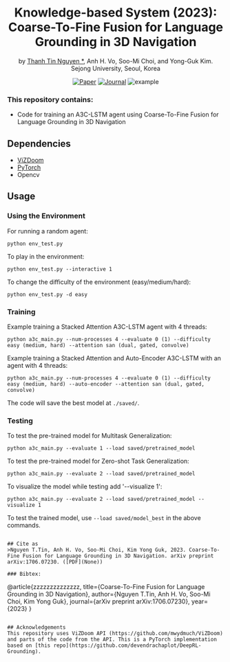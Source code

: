 <div align="center"> 
  
# Knowledge-based System (2023): Coarse-To-Fine Fusion for Language Grounding in 3D Navigation
by [Thanh Tin Nguyen *](https://https://ngthanhtin.github.io/), Anh H. Vo, Soo-Mi Choi, and Yong-Guk Kim. <br/>
Sejong University, Seoul, Korea <br/> 

[![Paper](https://img.shields.io/badge/paper-arxiv.svg)]()
[![Journal](https://img.shields.io/badge/KBS-2023-4b44ce.svg)](https://www.sciencedirect.com/journal/knowledge-based-systems)
![example](./docs/example.gif)
</div> 




### This repository contains:
- Code for training an A3C-LSTM agent using Coarse-To-Fine Fusion for Language Grounding in 3D Navigation

## Dependencies
- [ViZDoom](https://github.com/mwydmuch/ViZDoom)
- [PyTorch](http://pytorch.org)
- Opencv

## Usage

### Using the Environment
For running a random agent:
```
python env_test.py
```
To play in the environment:
```
python env_test.py --interactive 1
```
To change the difficulty of the environment (easy/medium/hard):
```
python env_test.py -d easy
```

### Training
Example training a Stacked Attention A3C-LSTM agent with 4 threads:
```
python a3c_main.py --num-processes 4 --evaluate 0 (1) --difficulty easy (medium, hard) --attention san (dual, gated, convolve)
```


Example training a Stacked Attention and Auto-Encoder A3C-LSTM with an agent with 4 threads:
```
python a3c_main.py --num-processes 4 --evaluate 0 (1) --difficulty easy (medium, hard) --auto-encoder --attention san (dual, gated, convolve)
```

The code will save the best model at `./saved/`.
### Testing
To test the pre-trained model for Multitask Generalization:
```
python a3c_main.py --evaluate 1 --load saved/pretrained_model
```
To test the pre-trained model for Zero-shot Task Generalization:
```
python a3c_main.py --evaluate 2 --load saved/pretrained_model
``` 
To visualize the model while testing add '--visualize 1':<br />
```
python a3c_main.py --evaluate 2 --load saved/pretrained_model --visualize 1
``` 
To test the trained model, use `--load saved/model_best` in the above commands.
```

## Cite as
>Nguyen T.Tin, Anh H. Vo, Soo-Mi Choi, Kim Yong Guk, 2023. Coarse-To-Fine Fusion for Language Grounding in 3D Navigation. arXiv preprint arXiv:1706.07230. ([PDF](None))

### Bibtex:
```
@article{zzzzzzzzzzzzzz,
  title={Coarse-To-Fine Fusion for Language Grounding in 3D Navigation},
  author={Nguyen T.Tin, Anh H. Vo, Soo-Mi Choi, Kim Yong Guk},
  journal={arXiv preprint arXiv:1706.07230},
  year={2023}
}
```

## Acknowledgements
This repository uses ViZDoom API (https://github.com/mwydmuch/ViZDoom) and parts of the code from the API. This is a PyTorch implementation based on [this repo](https://github.com/devendrachaplot/DeepRL-Grounding).
